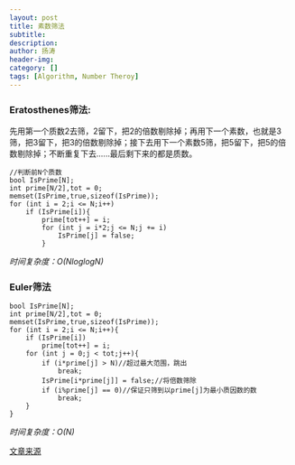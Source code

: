 ```yaml
---
layout: post
title: 素数筛法
subtitle: 
description:
author: 扬涛
header-img: 
category: []
tags: [Algorithm, Number Theroy]
---
```


### Eratosthenes筛法:  
先用第一个质数2去筛，2留下，把2的倍数剔除掉；再用下一个素数，也就是3筛，把3留下，把3的倍数剔除掉；接下去用下一个素数5筛，把5留下，把5的倍数剔除掉；不断重复下去......最后剩下来的都是质数。  

```  
//判断前N个质数  
bool IsPrime[N];
int prime[N/2],tot = 0;
memset(IsPrime,true,sizeof(IsPrime));
for (int i = 2;i <= N;i++)
	if (IsPrime[i]){
		prime[tot++] = i;
		for (int j = i*2;j <= N;j += i)
			IsPrime[j] = false;
		}
```  
*时间复杂度：O(NloglogN)*   



### Euler筛法  

```  
bool IsPrime[N];
int prime[N/2],tot = 0;
memset(IsPrime,true,sizeof(IsPrime));
for (int i = 2;i <= N;i++){
	if (IsPrime[i])
		prime[tot++] = i;
	for (int j = 0;j < tot;j++){
		if (i*prime[j] > N)//超过最大范围，跳出 
			break;
		IsPrime[i*prime[j]] = false;//将倍数筛除 
		if (i%prime[j] == 0)//保证只筛到以prime[j]为最小质因数的数 
			break;
	}
}
```  
*时间复杂度：O(N)*  

[文章来源](http://wenku.baidu.com/link?url=0YEYx5S3alaN_SxQX06YJ4BAbSZn0oKbskZMv8zdTnt1yZOTnX45Aes1c_AxtXW3uKAGSlZZ7c0j3lvzrN_77cHbJMT6Cb14GIRizTFlTyq)  
